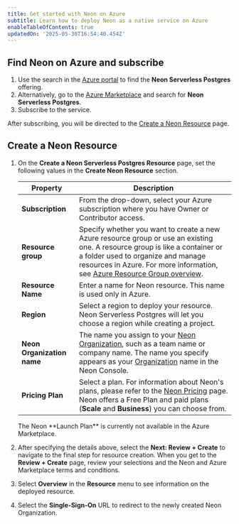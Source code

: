 ```yaml
---
title: Get started with Neon on Azure
subtitle: Learn how to deploy Neon as a native service on Azure
enableTableOfContents: true
updatedOn: '2025-05-30T16:54:40.454Z'
---
```


## Find Neon on Azure and subscribe

1. Use the search in the [Azure portal](https://portal.azure.com/) to find the **Neon Serverless Postgres** offering.
2. Alternatively, go to the [Azure Marketplace](https://portal.azure.com/#view/Microsoft_Azure_Marketplace/MarketplaceOffersBlade/selectedMenuItemId/home) and search for **Neon Serverless Postgres**.
3. Subscribe to the service.

After subscribing, you will be directed to the [Create a Neon Resource](#create-a-neon-resource) page.

## Create a Neon Resource

1. On the **Create a Neon Serverless Postgres Resource** page, set the following values in the **Create Neon Resource** section.

   | Property                   | Description                                                                                                                                                                                                                                                                                                                           |
   | -------------------------- | ------------------------------------------------------------------------------------------------------------------------------------------------------------------------------------------------------------------------------------------------------------------------------------------------------------------------------------- |
   | **Subscription**           | From the drop-down, select your Azure subscription where you have Owner or Contributor access.                                                                                                                                                                                                                                        |
   | **Resource group**         | Specify whether you want to create a new Azure resource group or use an existing one. A resource group is like a container or a folder used to organize and manage resources in Azure. For more information, see [Azure Resource Group overview](https://learn.microsoft.com/en-us/azure/azure-resource-manager/management/overview). |
   | **Resource Name**          | Enter a name for Neon resource. This name is used only in Azure.                                                                                                                                                                                                                                                                      |
   | **Region**                 | Select a region to deploy your resource. Neon Serverless Postgres will let you choose a region while creating a project.                                                                                                                                                                                                              |
   | **Neon Organization name** | The name you assign to your [Neon Organization](/docs/reference/glossary#organization), such as a team name or company name. The name you specify appears as your [Organization](/docs/reference/glossary#organization) name in the Neon Console.                                                                                     |
   | **Pricing Plan**           | Select a plan. For information about Neon's plans, please refer to the [Neon Pricing](/pricing) page. Neon offers a Free Plan and paid plans (**Scale** and **Business**) you can choose from.                                                                                                                                        |

    <Admonition type="note">
    The Neon **Launch Plan** is currently not available in the Azure Marketplace.
    </Admonition>

2. After specifying the details above, select the **Next: Review + Create** to navigate to the final step for resource creation. When you get to the **Review + Create** page, review your selections and the Neon and Azure Marketplace terms and conditions.
3. Select **Overview** in the **Resource** menu to see information on the deployed resource.
4. Select the **Single-Sign-On** URL to redirect to the newly created Neon Organization.
